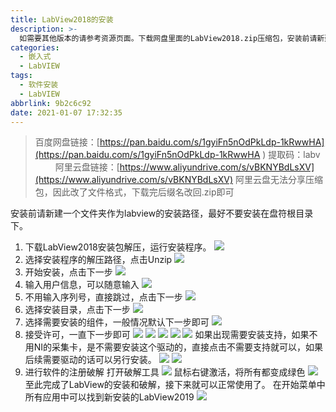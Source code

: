 ```yaml
---
title: LabView2018的安装
description: >-
  如需要其他版本的请参考资源页面。下载网盘里面的LabView2018.zip压缩包，安装前请新建一个文件夹作为labview的安装路径，最好不要安装在盘符根目录下。
categories:
  - 嵌入式
  - LabVIEW
tags:
  - 软件安装
  - LabVIEW
abbrlink: 9b2c6c92
date: 2021-01-07 17:32:35
---
```


>百度网盘链接：[https://pan.baidu.com/s/1gyiFn5nOdPkLdp-1kRwwHA](https://pan.baidu.com/s/1gyiFn5nOdPkLdp-1kRwwHA )
>提取码：labv 
>&emsp;&emsp;
>阿里云盘链接：[https://www.aliyundrive.com/s/vBKNYBdLsXV](https://www.aliyundrive.com/s/vBKNYBdLsXV)
>阿里云盘无法分享压缩包，因此改了文件格式，下载完后缀名改回.zip即可

安装前请新建一个文件夹作为labview的安装路径，最好不要安装在盘符根目录下。
1. 下载LabView2018安装包解压，运行安装程序。
![](https://img.mahaofei.com/img/202112231042371-labview2018-1.png)
3. 选择安装程序的解压路径，点击Unzip
![](https://img.mahaofei.com/img/202112231043655-labview2018-2.png)
4. 开始安装，点击下一步
![](https://img.mahaofei.com/img/202112231043950-labview2018-3.png)
5. 输入用户信息，可以随意输入
![](https://img.mahaofei.com/img/202112231043887-labview2018-4.png)
6. 不用输入序列号，直接跳过，点击下一步
![](https://img.mahaofei.com/img/202112231043425-labview2018-5.png)
7. 选择安装目录，点击下一步
![](https://img.mahaofei.com/img/202112231044650-labview2018-6.png)
8. 选择需要安装的组件，一般情况默认下一步即可
![](https://img.mahaofei.com/img/202112231044511-labview2018-7.png)
9. 接受许可，一直下一步即可
![](https://img.mahaofei.com/img/202112231044061-labview2018-8.png)
![](https://img.mahaofei.com/img/202112231045566-labview2018-9.png)
![](https://img.mahaofei.com/img/202112231045211-labview2018-10.png)
![](https://img.mahaofei.com/img/202112231045881-labview2018-11.png)
![](https://img.mahaofei.com/img/202112231045928-labview2018-12.png)
如果出现需要安装支持，如果不用NI的采集卡，是不需要安装这个驱动的，直接点击不需要支持就可以，如果后续需要驱动的话可以另行安装。
![](https://img.mahaofei.com/img/202112231046513-labview2018-13.png)
![](https://img.mahaofei.com/img/202112231046586-labview2018-14.png)
10. 进行软件的注册破解
打开破解工具
![](https://img.mahaofei.com/img/202112231046976-labview2018-15.png)
鼠标右键激活，将所有都变成绿色
![](https://img.mahaofei.com/img/202112231046569-labview2018-16.png)
至此完成了LabView的安装和破解，接下来就可以正常使用了。
在开始菜单中所有应用中可以找到新安装的LabView2019
![](https://img.mahaofei.com/img/202112231046828-labview2018-17.png)